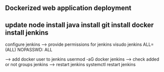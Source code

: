 Dockerized web application deployment
-------------------------------------------------------
update node
install java
install git
install docker
install jenkins
-------------------------------------------------------
configure jenkins
--> provide permissions for jenkins
visudo
jenkins ALL=(ALL) NOPASSWD: ALL

--> add docker user to jenkins
usermod -aG docker jenkins
--> check added or not 
groups jenkins
--> restart jenkins
systemctl restart jenkins

